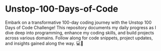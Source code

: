 # Unstop-100-Days-of-Code
Embark on a transformative 100-day coding journey with the Unstop 100 Days of Code Challenge! This repository documents my daily progress as I dive deep into programming, enhance my coding skills, and build projects across various domains. Follow along for code snippets, project updates, and insights gained along the way. 💻🚀
